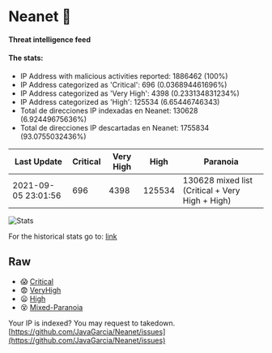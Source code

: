# Neanet :hocho:
#### Threat intelligence feed
#### The stats:

- IP Address with malicious activities reported: 1886462 (100%)
- IP Address categorized as 'Critical':  696 (0.036894461696%)
- IP Address categorized as 'Very High':  4398 (0.233134831234%)
- IP Address categorized as 'High':  125534 (6.65446746343)
- Total de direcciones IP indexadas en Neanet:  130628 (6.92449675636%)
- Total de direcciones IP descartadas en Neanet:  1755834 (93.0755032436%)

| Last Update | Critical | Very High | High | Paranoia |
| --- | --- | --- | --- | --- |
| 2021-09-05 23:01:56 | 696 | 4398 | 125534 | 130628 mixed list (Critical + Very High + High)|

![Stats](https://docs.google.com/spreadsheets/d/e/2PACX-1vSnaNMIXVabIpDJjufMlzH7poXnshF3mgd8Is1g9ytUEzVsP5my4Trn8f-xkoLLQ38xpL3HtmUexLo6/pubchart?oid=501124687&format=image)

For the historical stats go to: [link](/stats.csv)
## Raw
- :scream: [Critical](https://raw.githubusercontent.com/JavaGarcia/Neanet/master/blacklists/neanet_critical.txt)
- :fearful: [VeryHigh](https://raw.githubusercontent.com/JavaGarcia/Neanet/master/blacklists/neanet_veryHigh.txtt)
- :frowning: [High](https://raw.githubusercontent.com/JavaGarcia/Neanet/master/blacklists/neanet_high.txt)
- :dizzy_face: [Mixed-Paranoia](https://raw.githubusercontent.com/JavaGarcia/Neanet/master/blacklists/neanet_all.txt)


Your IP is indexed? You may request to takedown. [https://github.com/JavaGarcia/Neanet/issues](https://github.com/JavaGarcia/Neanet/issues)




















































































































































































































































































































































































































































































































































































































































































































































































































































































































































































































































































































































































































































































































































































































































































































































































































































































































































































































































































































































































































































































































































































































































































































































































































































































































































































































































































































































































































































































































































































































































































































































































































































































































































































































































































































































































































































































































































































































































































































































































































































































































































































































































































































































































































































































































































































































































































































































































































































































































































































































































































































































































































































































































































































































































































































































































































































































































































































































































































































































































































































































































































































































































































































































































































































































































































































































































































































































































































































































































































































































































































































































































































































































































































































































































































































































































































































































































































































































































































































































































































































































































































































































































































































































































































































































































































































































































































































































